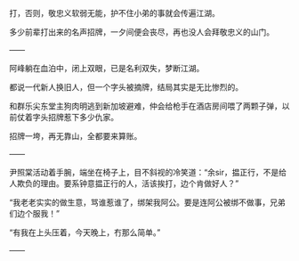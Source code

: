 打，否则，敬忠义软弱无能，护不住小弟的事就会传遍江湖。

多少前辈打出来的名声招牌，一夕间便会丧尽，再也没人会拜敬忠义的山门。

——

阿峰躺在血泊中，闭上双眼，已是名利双失，梦断江湖。

都说一代新人换旧人，但一个字头被摘牌，结局其实是无比惨烈的。

和群乐尖东堂主狗肉明逃到新加坡避难，仲会给枪手在酒店房间喂了两颗子弹，以前仗着字头招牌惹下多少仇家。

招牌一垮，再无靠山，全都要来算账。

——

尹照棠活动着手腕，端坐在椅子上，目不斜视的冷笑道：“余sir，揾正行，不是给人欺负的理由。要系钟意揾正行的人，活该挨打，边个肯做好人？”

“我老老实实的做生意，骂谁惹谁了，绑架我阿公。要是连阿公被绑不做事，兄弟们边个服我！”

“有我在上头压着，今天晚上，冇那么简单。”

——

